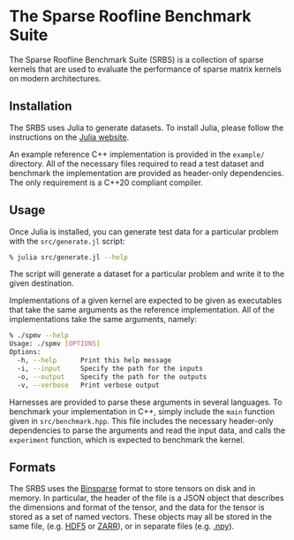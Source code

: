 # The Sparse Roofline Benchmark Suite

The Sparse Roofline Benchmark Suite (SRBS) is a collection of sparse kernels
that are used to evaluate the performance of sparse matrix kernels on modern
architectures.

## Installation

The SRBS uses Julia to generate datasets. To install Julia, please follow
the instructions on the [Julia website](https://julialang.org/downloads/).

An example reference C++ implementation is provided in the `example/` directory.
All of the necessary files required to read a test dataset and benchmark the
implementation are provided as header-only dependencies. The only requirement is
a C++20 compliant compiler.

## Usage

Once Julia is installed, you can generate test data for a particular problem
with the `src/generate.jl` script:

```bash
% julia src/generate.jl --help
```

The script will generate a dataset for a particular problem and write it to
the given destination.

Implementations of a given kernel are expected to be given as executables that
take the same arguments as the reference implementation. All of the
implementations take the same arguments, namely:

```bash
% ./spmv --help
Usage: ./spmv [OPTIONS]
Options:
  -h, --help      Print this help message
  -i, --input     Specify the path for the inputs
  -o, --output    Specify the path for the outputs
  -v, --verbose   Print verbose output
```

Harnesses are provided to parse these arguments in several languages. To
benchmark your implementation in C++, simply include the `main` function given
in `src/benchmark.hpp`. This file includes the necessary header-only
dependencies to parse the arguments and read the input data, and calls the
`experiment` function, which is expected to benchmark the kernel.

## Formats

The SRBS uses the
[Binsparse](https://github.com/GraphBLAS/binsparse-specification) format to
store tensors on disk and in memory. In particular, the header of the file is a
JSON object that describes the dimensions and format of the tensor, and the data
for the tensor is stored as a set of named vectors. These objects may all be
stored in the same file, (e.g. [HDF5](https://www.hdfgroup.org/solutions/hdf5/)
or [ZARR](https://zarr.readthedocs.io/en/stable/)), or in separate files (e.g.
[.npy](https://numpy.org/doc/stable/reference/generated/numpy.load.html)).
